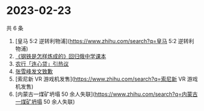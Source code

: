 # 2023-02-23

共 6 条

<!-- BEGIN ZHIHUSEARCH -->
<!-- 最后更新时间 Thu Feb 23 2023 01:18:44 GMT+0800 (China Standard Time) -->
1. [皇马 5:2 逆转利物浦](https://www.zhihu.com/search?q=皇马 5:2 逆转利物浦)
1. [《钢铁是怎样炼成的》回归俄中学课本](https://www.zhihu.com/search?q=《钢铁是怎样炼成的》回归俄中学课本)
1. [农行「连心贷」引热议](https://www.zhihu.com/search?q=农行「连心贷」引热议)
1. [张雪峰发文致歉](https://www.zhihu.com/search?q=张雪峰发文致歉)
1. [索尼新 VR 游戏机发售](https://www.zhihu.com/search?q=索尼新 VR 游戏机发售)
1. [内蒙古一煤矿坍塌 50 余人失联](https://www.zhihu.com/search?q=内蒙古一煤矿坍塌 50 余人失联)
<!-- END ZHIHUSEARCH -->
